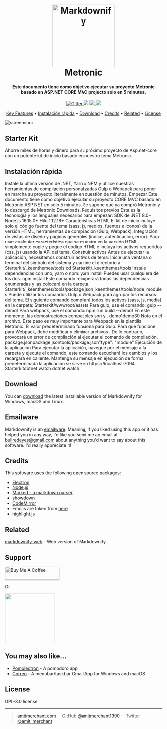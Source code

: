 
<h1 align="center">
  <br>
  <a href="http://www.amitmerchant.com/electron-markdownify"><img src="https://www.contacter-sav.org/wp-content/uploads/2020/06/metronic.jpg" alt="Markdownify" width="200"></a>
  <br>
  Metronic
  <br>
</h1>

<h4 align="center">Este documento tiene como objetivo ejecutar su proyecto Metronic basado en ASP.NET CORE MVC projecto solo en 5 minutes.</h4>

<p align="center">
  <a href="https://badge.fury.io/js/electron-markdownify">
    <img src="https://badge.fury.io/js/electron-markdownify.svg"
         alt="Gitter">
  </a>
  <a href="https://gitter.im/amitmerchant1990/electron-markdownify"><img src="https://badges.gitter.im/amitmerchant1990/electron-markdownify.svg"></a>
  <a href="https://saythanks.io/to/bullredeyes@gmail.com">
      <img src="https://img.shields.io/badge/SayThanks.io-%E2%98%BC-1EAEDB.svg">
  </a>
  <a href="https://www.paypal.me/AmitMerchant">
    <img src="https://img.shields.io/badge/$-donate-ff69b4.svg?maxAge=2592000&amp;style=flat">
  </a>
</p>

<p align="center">
  <a href="#key-features">Key Features</a> •
  <a href="#Instalación-rápida">Instalación rápida</a> •
  <a href="#download">Download</a> •
  <a href="#credits">Credits</a> •
  <a href="#related">Related</a> •
  <a href="#license">License</a>
</p>

![screenshot](https://lvivity.com/wp-content/uploads/2020/01/metronic-template.jpg)

## Starter Kit

Ahorre miles de horas y dinero para su próximo proyecto de Asp.net-core con un potente kit de inicio basado en nuestro tema Metronic.

## Instalación rápida

Instale la última versión de .NET, Yarn o NPM y utilice nuestras herramientas de compilación personalizadas Gulp o Webapck para poner en marcha su proyecto literalmente en cuestión de minutos.
Empezar
Este documento tiene como objetivo ejecutar su proyecto CORE MVC basado en Metronic ASP.NET en solo 5 minutos. Se supone que ya compró Metronic y lo descargó de Metronic Downloads.
Requisitos previos
Esta es la tecnología y los lenguajes necesarios para empezar:
SDK de .NET 8.0+
Node.js 16.15.0+
Hilo 1.12.18+
Características HTML
El kit de inicio incluye solo el código fuente del tema (sass, js, medios, fuentes e iconos) de la versión HTML, herramientas de compilación (Gulp, Webpack), Integración de vistas de diseño y páginas generales (índice, autenticación, error).
Para usar cualquier característica que se muestra en la versión HTML, simplemente copie y pegue el código HTML e incluya los activos requeridos (css, js) usando la API del tema.
Construir activos
Antes de ejecutar la aplicación, necesitamos construir activos de tema:
Inicie una ventana o terminal del símbolo del sistema y cambie el directorio a Starterkit/_keenthemes/tools
cd Starterkit/_keenthemes/tools
Instale dependencias con uno, yarn o npm:
yarn install
Puedes usar cualquiera de los dos.
npm install
Este comando recuperará todas las dependencias enumeradas y las colocará en la carpeta. Starterkit/_keenthemes/tools/package.json_keenthemes/tools/node_modules
Puede utilizar los comandos Gulp o Webpack para agrupar los recursos del tema. El siguiente comando compilará todos los activos (sass, js, media) en la carpeta: Starterkit/wwwroot/assets
Para gulp, use el comando:
gulp --demo1
Para webpack, use el comando:
npm run build --demo1
En este momento, las demostraciones compatibles son y . demo1demo30
Nota en el archivo. Este paso es muy importante para Webpack en la plantilla Metronic. El valor predeterminado funciona para Gulp. Para que funcione para Webpack, debe modificar y eliminar archivos . De lo contrario, provocará un error de compilación al ejecutar el comando de compilación. package.jsonpackage.jsontools/package.json"type": "module"
Ejecución de la aplicación
Para ejecutar la aplicación, navegue por el mensaje a la carpeta y ejecute el comando, este comando escuchará los cambios y los recargará en caliente. Mantenga su mensaje en ejecución de forma predeterminada la aplicación se sirve en https://localhost:7094. Starterkitdotnet watch
dotnet watch

## Download

You can [download](https://github.com/amitmerchant1990/electron-markdownify/releases/tag/v1.2.0) the latest installable version of Markdownify for Windows, macOS and Linux.

## Emailware

Markdownify is an [emailware](https://en.wiktionary.org/wiki/emailware). Meaning, if you liked using this app or it has helped you in any way, I'd like you send me an email at <bullredeyes@gmail.com> about anything you'd want to say about this software. I'd really appreciate it!

## Credits

This software uses the following open source packages:

- [Electron](http://electron.atom.io/)
- [Node.js](https://nodejs.org/)
- [Marked - a markdown parser](https://github.com/chjj/marked)
- [showdown](http://showdownjs.github.io/showdown/)
- [CodeMirror](http://codemirror.net/)
- Emojis are taken from [here](https://github.com/arvida/emoji-cheat-sheet.com)
- [highlight.js](https://highlightjs.org/)

## Related

[markdownify-web](https://github.com/amitmerchant1990/markdownify-web) - Web version of Markdownify

## Support

<a href="https://www.buymeacoffee.com/5Zn8Xh3l9" target="_blank"><img src="https://www.buymeacoffee.com/assets/img/custom_images/purple_img.png" alt="Buy Me A Coffee" style="height: 41px !important;width: 174px !important;box-shadow: 0px 3px 2px 0px rgba(190, 190, 190, 0.5) !important;-webkit-box-shadow: 0px 3px 2px 0px rgba(190, 190, 190, 0.5) !important;" ></a>

<p>Or</p> 

<a href="https://www.patreon.com/amitmerchant">
	<img src="https://c5.patreon.com/external/logo/become_a_patron_button@2x.png" width="160">
</a>

## You may also like...

- [Pomolectron](https://github.com/amitmerchant1990/pomolectron) - A pomodoro app
- [Correo](https://github.com/amitmerchant1990/correo) - A menubar/taskbar Gmail App for Windows and macOS

## License

GPL-3.0 license

---

> [amitmerchant.com](https://www.amitmerchant.com) &nbsp;&middot;&nbsp;
> GitHub [@amitmerchant1990](https://github.com/amitmerchant1990) &nbsp;&middot;&nbsp;
> Twitter [@amit_merchant](https://twitter.com/amit_merchant)


